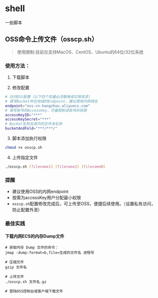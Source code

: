 # shell
一些脚本

## OSS命令上传文件（osscp.sh）

> 使用限制:目前仅支持MacOS、CentOS、Ubuntu的64位/32位系统

### 使用方法：

1. 下载脚本

2. 修改配置
```sh
# 访问OSS配置（以下四个变量必须替换成可用信息）
# 填写Bucket所在地域的Endpoint，建议使用内网域名
endpoint="oss-cn-hangzhou.aliyuncs.com"
# 填写账号的AccessKey，尽量限制该账号的权限
accessKeyID="***"
accessKeySecret="***"
# Bucket名称及其内的文件夹名称
bucketAndFold="***/***/"
```

3. 脚本添加执行权限
```sh
chmod +x osscp.sh
```

4. 上传指定文件
```sh
./osscp.sh [filename1] [filename2] [filenameN]
```

### 提醒

- 建议使用OSS的内网endpoint
- 按需为accessKey用户分配最小权限
- `osscp.sh`配置修改完成后，可上传至OSS，便捷后续使用。（设置私有访问，防止配置外泄）

### 最佳实践

#### 下载内网ECS的内存Dump文件

```shell
# 获取内存 Dump 文件的命令：
jmap -dump:format=b,file=生成的文件名 进程号

# 压缩文件
gzip 文件名

# 上传文件
./osscp.sh 文件名.gz

# 登陆OSS控制台或客户端下载文件
```
